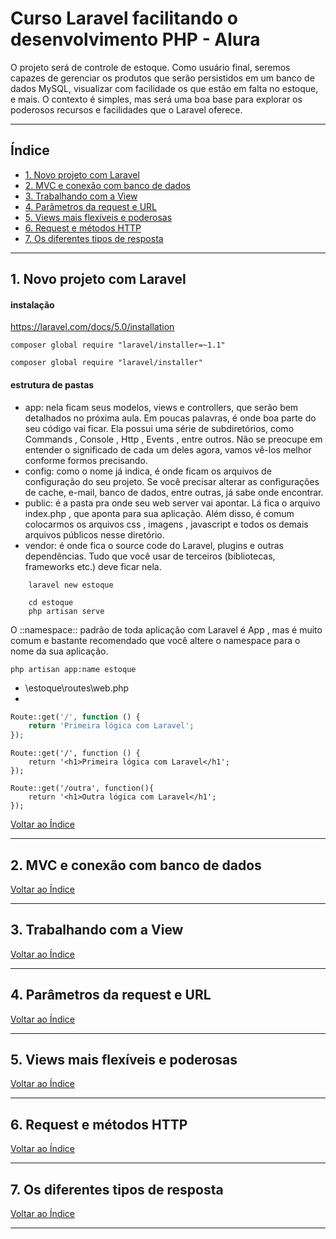 # Curso Laravel facilitando o desenvolvimento PHP - Alura

O projeto será de controle de estoque. Como usuário final, seremos capazes de gerenciar os produtos que
serão persistidos em um banco de dados MySQL, visualizar com facilidade os que estão em falta no estoque, e mais.
O contexto é simples, mas será uma boa base para explorar os poderosos recursos e facilidades que o Laravel
oferece.

---

## <a name="indice">Índice</a>

- [1. Novo projeto com Laravel](#parte1)   
- [2. MVC e conexão com banco de dados](#parte2)   
- [3. Trabalhando com a View](#parte3)   
- [4. Parâmetros da request e URL](#parte4)   
- [5. Views mais flexíveis e poderosas](#parte5)   
- [6. Request e métodos HTTP](#parte6)   
- [7. Os diferentes tipos de resposta](#parte7)   


---

## <a name="parte1">1. Novo projeto com Laravel</a>

#### instalação

https://laravel.com/docs/5.0/installation

```
composer global require "laravel/installer=~1.1"

composer global require "laravel/installer"

```

#### estrutura de pastas

- app: nela ficam seus modelos, views e controllers, que serão bem detalhados no próxima aula. Em poucas
palavras, é onde boa parte do seu código vai ficar. Ela possui uma série de subdiretórios, como Commands ,
Console , Http , Events , entre outros. Não se preocupe em entender o significado de cada um deles agora,
vamos vê-los melhor conforme formos precisando.
- config: como o nome já indica, é onde ficam os arquivos de configuração do seu projeto. Se você precisar
alterar as configurações de cache, e-mail, banco de dados, entre outras, já sabe onde encontrar.
- public: é a pasta pra onde seu web server vai apontar. Lá fica o arquivo index.php , que aponta para sua
aplicação. Além disso, é comum colocarmos os arquivos css , imagens , javascript e todos os demais
arquivos públicos nesse diretório.
- vendor: é onde fica o source code do Laravel, plugins e outras dependências. Tudo que você usar de terceiros
(bibliotecas, frameworks etc.) deve ficar nela.

```
    laravel new estoque
```

```
    cd estoque
    php artisan serve
```

O ::namespace:: padrão de toda aplicação com Laravel é App , mas é muito comum e bastante recomendado que você altere o namespace para o nome da sua aplicação.

```
php artisan app:name estoque
```

- \estoque\routes\web.php
- 
```php
Route::get('/', function () {
    return 'Primeira lógica com Laravel';
});
```

```
Route::get('/', function () {
    return '<h1>Primeira lógica com Laravel</h1';
});

Route::get('/outra', function(){
    return '<h1>Outra lógica com Laravel</h1';
});
```


[Voltar ao Índice](#indice)

---

## <a name="parte2">2. MVC e conexão com banco de dados</a>


[Voltar ao Índice](#indice)

---

## <a name="parte3">3. Trabalhando com a View</a>


[Voltar ao Índice](#indice)

---

## <a name="parte4">4. Parâmetros da request e URL</a>


[Voltar ao Índice](#indice)

---

## <a name="parte5">5. Views mais flexíveis e poderosas</a>


[Voltar ao Índice](#indice)

---

## <a name="parte6">6. Request e métodos HTTP</a>


[Voltar ao Índice](#indice)

---

## <a name="parte7">7. Os diferentes tipos de resposta</a>


[Voltar ao Índice](#indice)

---